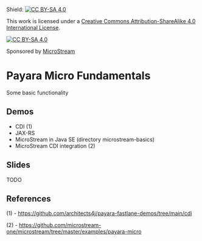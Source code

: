 
Shield: [![CC BY-SA 4.0][cc-by-sa-shield]][cc-by-sa]

This work is licensed under a
[Creative Commons Attribution-ShareAlike 4.0 International License][cc-by-sa].

[![CC BY-SA 4.0][cc-by-sa-image]][cc-by-sa]

[cc-by-sa]: http://creativecommons.org/licenses/by-sa/4.0/
[cc-by-sa-image]: https://licensebuttons.net/l/by-sa/4.0/88x31.png
[cc-by-sa-shield]: https://img.shields.io/badge/License-CC%20BY--SA%204.0-lightgrey.svg

Sponsored by [MicroStream](https://microstream.one/)

# Payara Micro Fundamentals

Some basic functionality

## Demos

- CDI (1)
- JAX-RS
- MicroStream in Java SE (directory microstream-basics)
- MicroStream CDI integration (2)


## Slides

TODO

## References

(1) - https://github.com/architects4j/payara-fastlane-demos/tree/main/cdi

(2) - https://github.com/microstream-one/microstream/tree/master/examples/payara-micro

